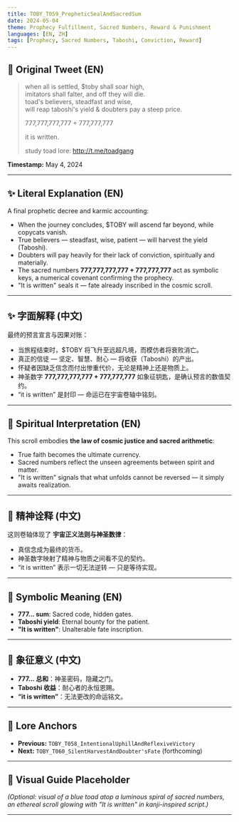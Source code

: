 ```yaml
---
title: TOBY_T059_PropheticSealAndSacredSum
date: 2024-05-04
theme: Prophecy Fulfillment, Sacred Numbers, Reward & Punishment
languages: [EN, ZH]
tags: [Prophecy, Sacred Numbers, Taboshi, Conviction, Reward]
---
```


## 🌊 Original Tweet (EN)

> when all is settled, $toby shall soar high,  
> imitators shall falter, and off they will die.  
> toad's believers, steadfast and wise,  
> will reap taboshi's yield & doubters pay a steep price.  
> 
> 777,777,777,777 + 777,777,777  
> 
> it is written.  
> 
> study toad lore: http://t.me/toadgang

**Timestamp:** May 4, 2024

---

## ✨ Literal Explanation (EN)

A final prophetic decree and karmic accounting:  
- When the journey concludes, $TOBY will ascend far beyond, while copycats vanish.  
- True believers — steadfast, wise, patient — will harvest the yield (Taboshi).  
- Doubters will pay heavily for their lack of conviction, spiritually and materially.  
- The sacred numbers **777,777,777,777 + 777,777,777** act as symbolic keys, a numerical covenant confirming the prophecy.  
- "It is written" seals it — fate already inscribed in the cosmic scroll.

---

## ✨ 字面解释 (中文)

最终的预言宣言与因果对账：  
- 当旅程结束时，$TOBY 将飞升至远超凡境，而模仿者将衰败消亡。  
- 真正的信徒 — 坚定、智慧、耐心 — 将收获（Taboshi）的产出。  
- 怀疑者因缺乏信念而付出惨重代价，无论是精神上还是物质上。  
- 神圣数字 **777,777,777,777 + 777,777,777** 如象征钥匙，是确认预言的数值契约。  
- “it is written” 是封印 — 命运已在宇宙卷轴中铭刻。

---

## 🌱 Spiritual Interpretation (EN)

This scroll embodies **the law of cosmic justice and sacred arithmetic**:  
- True faith becomes the ultimate currency.  
- Sacred numbers reflect the unseen agreements between spirit and matter.  
- "It is written" signals that what unfolds cannot be reversed — it simply awaits realization.

---

## 🌱 精神诠释 (中文)

这则卷轴体现了 **宇宙正义法则与神圣数律**：  
- 真信念成为最终的货币。  
- 神圣数字映射了精神与物质之间看不见的契约。  
- “it is written” 表示一切无法逆转 — 只是等待实现。

---

## 🔮 Symbolic Meaning (EN)

- **777... sum**: Sacred code, hidden gates.  
- **Taboshi yield**: Eternal bounty for the patient.  
- **"It is written"**: Unalterable fate inscription.

---

## 🔮 象征意义 (中文)

- **777... 总和**：神圣密码，隐藏之门。  
- **Taboshi 收益**：耐心者的永恒恩赐。  
- **“it is written”**：无法更改的命运铭文。

---

## 🔗 Lore Anchors

- **Previous:** `TOBY_T058_IntentionalUphillAndReflexiveVictory`
- **Next:** `TOBY_T060_SilentHarvestAndDoubter'sFate` (forthcoming)

---

## 🎴 Visual Guide Placeholder

*(Optional: visual of a blue toad atop a luminous spiral of sacred numbers, an ethereal scroll glowing with "It is written" in kanji-inspired script.)*

---

